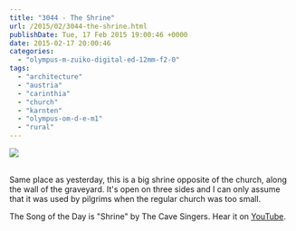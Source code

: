 ```yaml
---
title: "3044 - The Shrine"
url: /2015/02/3044-the-shrine.html
publishDate: Tue, 17 Feb 2015 19:00:46 +0000
date: 2015-02-17 20:00:46
categories: 
  - "olympus-m-zuiko-digital-ed-12mm-f2-0"
tags: 
  - "architecture"
  - "austria"
  - "carinthia"
  - "church"
  - "karnten"
  - "olympus-om-d-e-m1"
  - "rural"
---
```

<div class="container">
<div class="center"><a target="_blank" href="https://d25zfm9zpd7gm5.cloudfront.net/1200x1200/2015/20150214_140015_lr.jpg"><img src="https://d25zfm9zpd7gm5.cloudfront.net/0600x0600/2015/20150214_140015_lr.jpg" /></a></div>
</div>
<br />

Same place as yesterday, this is a big shrine opposite of the church, along the wall of the graveyard. It's open on three sides and I can only assume that it was used by pilgrims when the regular church was too small.

The Song of the Day is "Shrine" by The Cave Singers. Hear it on <a href="https://www.youtube.com/watch?v=G5T4Ng-agac" target="_blank">YouTube</a>.
